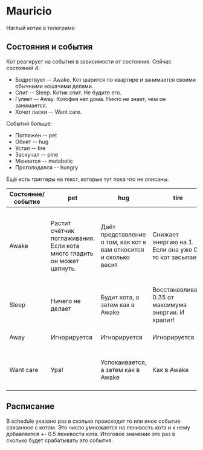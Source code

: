 # Mauricio
Наглый котик в телеграме

## Состояния и события
Кот реагирует на события в зависимости от состояния. Сейчас состояний 4:
* Бодрствует -- Awake. Кот шарится по квартире и занимается своими обычными кошачими делами.
* Спит -- Sleep. Котик спит. Не будите его.
* Гуляет -- Away. Котофея нет дома. Никто не знает, чем он занимается.
* Хочет ласки -- Want care.

Событий больше:
* Поглажен -- pet
* Обнят -- hug
* Устал -- tire
* Заскучал -- pine
* Меняется -- metabolic
* Проголодался -- hungry

Ещё есть триггеры на текст, которые тут пока что не описаны.

Состояние/событие | pet | hug | tire | pine | hungry | metabolic
----------------- | --- |---- | ---- | ---- | ------ | ---------
Awake | Растит счётчик поглаживания. Если кота много гладить он может цапнуть. | Даёт представление о том, как кот к вам относится и сколько весит | Снижает энергию на 1. Если она уже 0, то кот засыпает | Если кот мало глажен (меньше 4 раз), то он начинает докапываться до чата (Want care), если много -- убегает | Съедает первое что лежит в кормушке. Если кормушка пустая, то сытость уменьшается на 1 | Толстеет или худеет, в зависимости от насыщения
Sleep | Ничего не делает | Будит кота, а затем как в Awake | Восстанавливает 0.35 от максимума энергии. И храпит! | Игнорируется | Игнорируется | Как в Awake
Away | Игнорируется | Игнорируется | Игнорируется | Кот возвращается домой | Игнорируется | Как в Awake, но без сообщений
Want care | Ура! | Успокаивается, а затем как в Awake | Как в Awake | Кот трижды напоминает о себе, а затем обижается на всех | как в Awake | как в Awake 

## Расписание
В schedule указано раз в сколько происходит то или иное событие связанное с котом. Это число умножается на ленивость кота и к нему добавляется +- 0.5 ленивости кота. Итоговое значение это раз в сколько будет срабатывать это события.
